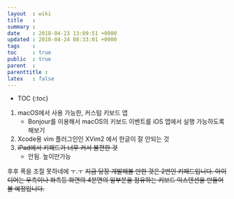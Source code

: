 ```yaml
---
layout  : wiki
title   : 
summary : 
date    : 2018-04-23 13:09:51 +0900
updated : 2018-04-24 08:33:01 +0900
tags    : 
toc     : true
public  : true
parent  : 
parenttitle : 
latex   : false
---
```

* TOC
{:toc}

1. macOS에서 사용 가능한, 커스텀 키보드 앱
    - Bonjour를 이용해서 macOS의 키보드 이벤트를 iOS 앱에서 실행 가능하도록 해보기
2. Xcode용 vim 플러그인인 XVim2 에서 한글이 잘 안되는 것
3. ~~iPad에서 키패드가 너무 커서 불편한 것~~
    - 안됨. 높이만가능

후후 폭을 조절 못하네에 ㅜ.ㅜ ~~지금 당장 개발해볼 만한 것은 2번인 키패드입니다. 아이디어는 우측이나 좌측등 화면의 4분면의 일부분을 점유하는 키보드 익스텐션을 만들어볼 예정입니다.~~
